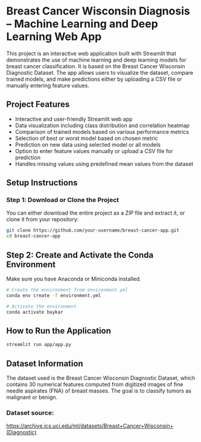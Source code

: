 # Breast Cancer Wisconsin Diagnosis – Machine Learning and Deep Learning Web App

This project is an interactive web application built with Streamlit that demonstrates the use of machine learning and deep learning models for breast cancer classification. It is based on the Breast Cancer Wisconsin Diagnostic Dataset. The app allows users to visualize the dataset, compare trained models, and make predictions either by uploading a CSV file or manually entering feature values.

## Project Features

- Interactive and user-friendly Streamlit web app  
- Data visualization including class distribution and correlation heatmap  
- Comparison of trained models based on various performance metrics  
- Selection of best or worst model based on chosen metric  
- Prediction on new data using selected model or all models  
- Option to enter feature values manually or upload a CSV file for prediction  
- Handles missing values using predefined mean values from the dataset  

## Setup Instructions

### Step 1: Download or Clone the Project

You can either download the entire project as a ZIP file and extract it, or clone it from your repository:

```bash
git clone https://github.com/your-username/breast-cancer-app.git
cd breast-cancer-app
```
## Step 2: Create and Activate the Conda Environment

Make sure you have Anaconda or Miniconda installed.

```bash
# Create the environment from environment.yml
conda env create -f environment.yml

# Activate the environment
conda activate baykar
```
## How to Run the Application

```bash
streamlit run app/app.py
```
## Dataset Information

The dataset used is the Breast Cancer Wisconsin Diagnostic Dataset, which contains 30 numerical features computed from digitized images of fine needle aspirates (FNA) of breast masses. The goal is to classify tumors as malignant or benign.

### Dataset source:
https://archive.ics.uci.edu/ml/datasets/Breast+Cancer+Wisconsin+(Diagnostic)
